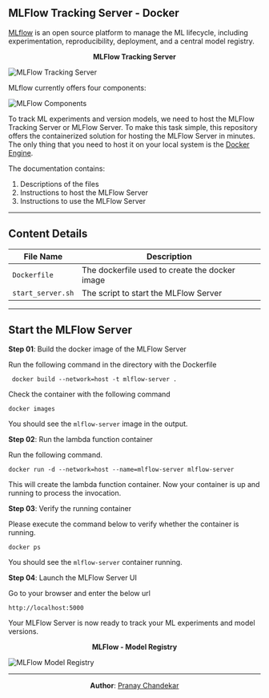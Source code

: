 ## MLFlow Tracking Server - Docker

[MLflow](https://mlflow.org/) is an open source platform to manage the ML lifecycle, including experimentation, reproducibility, deployment, and a central model registry. 

<p align="center">
  <strong>MLFlow Tracking Server</strong>
</p>

![MLFlow Tracking Server](https://user-images.githubusercontent.com/22236038/214224523-719f1c0f-3253-4fb2-87f5-e66c6b5f0154.png)

MLflow currently offers four components:

![MLFlow Components](https://user-images.githubusercontent.com/22236038/214224427-96ec61b6-e635-4c4a-8f65-422222e6811d.png)

To track ML experiments and version models, we need to host the MLFlow Tracking Server or MLFlow Server. To make this task simple, this repository offers the containerized solution for hosting the MLFlow Server in minutes. The only thing that you need to host it on your local system is the [Docker Engine](https://docs.docker.com/engine/install/).

The documentation contains:

1.  Descriptions of the files
2.  Instructions to host the MLFlow Server
3.  Instructions to use the MLFlow Server

---

## Content Details

| File Name | Description |
| --- | --- |
| `Dockerfile` | The dockerfile used to create the docker image |
| `start_server.sh` | The script to start the MLFlow Server |

---

## Start the MLFlow Server

**Step 01**: Build the docker image of the MLFlow Server

Run the following command in the directory with the Dockerfile

```plaintext
 docker build --network=host -t mlflow-server .
```

Check the container with the following command

```plaintext
docker images
```

You should see the `mlflow-server` image in the output.

**Step 02**: Run the lambda function container

Run the following command.

```plaintext
docker run -d --network=host --name=mlflow-server mlflow-server
```

This will create the lambda function container. Now your container is up and running to process the invocation.

**Step 03**: Verify the running container

Please execute the command below to verify whether the container is running.

```plaintext
docker ps
```

You should see the `mlflow-server` container running.

**Step 04**: Launch the MLFlow Server UI

Go to your browser and enter the below url

```plaintext
http://localhost:5000
```

Your MLFlow Server is now ready to track your ML experiments and model versions.

<p align="center">
  <strong>MLFlow - Model Registry</strong>
</p>

![MLFlow Model Registry](https://user-images.githubusercontent.com/22236038/214224554-869773b7-bb8f-470d-a951-133e210421a5.png)


---

<p align="center">
<strong>Author</strong>: <a href="https://linktr.ee/pranaychandekar">Pranay Chandekar</a>
</p>

